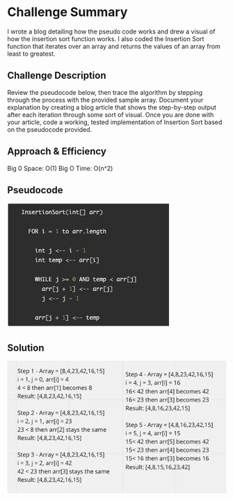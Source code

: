 # Challenge Summary
I wrote a blog detailing how the pseudo code works and drew a visual of how the insertion sort function works. I also coded the Insertion Sort function that iterates over an array and returns the values of an array from least to greatest.

## Challenge Description
Review the pseudocode below, then trace the algorithm by stepping through the process with the provided sample array. Document your explanation by creating a blog article that shows the step-by-step output after each iteration through some sort of visual. Once you are done with your article, code a working, tested implementation of Insertion Sort based on the pseudocode provided.

## Approach & Efficiency
Big 0 Space: O(1)
Big O Time: O(n^2)


## Pseudocode
![Insertion Sort Pseudo](./assets/insertion-sort-pseudo.png)

## Solution
![Insertion Sort Visual](./assets/insertion-sort.png)